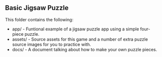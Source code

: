 Basic Jigsaw Puzzle
-----------------


This folder contains the following:
 * app/ - Funtional example of a jigsaw puzzle app using a simple four-piece puzzle.
 * assets/ - Source assets for this game and a number of extra puzzle source images for you to practice with.
 * docs/ - A document talking about how to make your own puzzle pieces.
 



